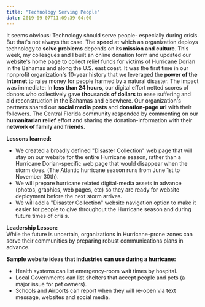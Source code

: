 ```yaml
---
title: "Technology Serving People"
date: 2019-09-07T11:09:39-04:00
---
```


It seems obvious: Technology should serve people- especially during crisis. But that's not always the case. The **speed** at which an organization deploys technology to **solve problems** depends on its **mission and culture**. This week, my colleagues and I built an online donation form and updated our website's home page to collect relief funds for victims of Hurricane Dorian in the Bahamas and along the U.S. east coast. It was the first time in our nonprofit organization's 10-year history that we leveraged the **power of the Internet** to raise money for people harmed by a natural disaster. The impact was immediate: In **less than 24 hours**, our digital effort netted scores of donors who collectively gave **thousands of dollars** to ease suffering and aid reconstruction in the Bahamas and elsewhere. Our organization's partners shared our **social media posts** and **donation-page url** with their followers. The Central Florida community responded by commenting on our **humanitarian relief** effort and sharing the donation-information with their **network of family and friends**.

**Lessons learned:**<br>
* We created a broadly defined "Disaster Collection" web page that will stay on our website for the entire Hurricane season, rather than a Hurricane Dorian-specific web page that would disappear when the storm does. (The Atlantic hurricane season runs from June 1st to November 30th).<br>
* We will prepare hurricane related digital-media assets in advance (photos, graphics, web pages, etc) so they are ready for website deployment before the next storm arrives.<br>
* We will add a "Disaster Collection" website navigation option to make it easier for people to give throughout the Hurricane season and during future times of crisis.

**Leadership Lesson:**<br>
While the future is uncertain, organizations in Hurricane-prone zones can serve their communities by preparing robust communications plans in advance.

**Sample website ideas that industries can use during a hurricane:**<br>
* Health systems can list emergency-room wait times by hospital.<br>
* Local Governments can list shelters that accept people and pets (a major issue for pet owners).<br>
* Schools and Airports can report when they will re-open via text message, websites and social media.<br>

